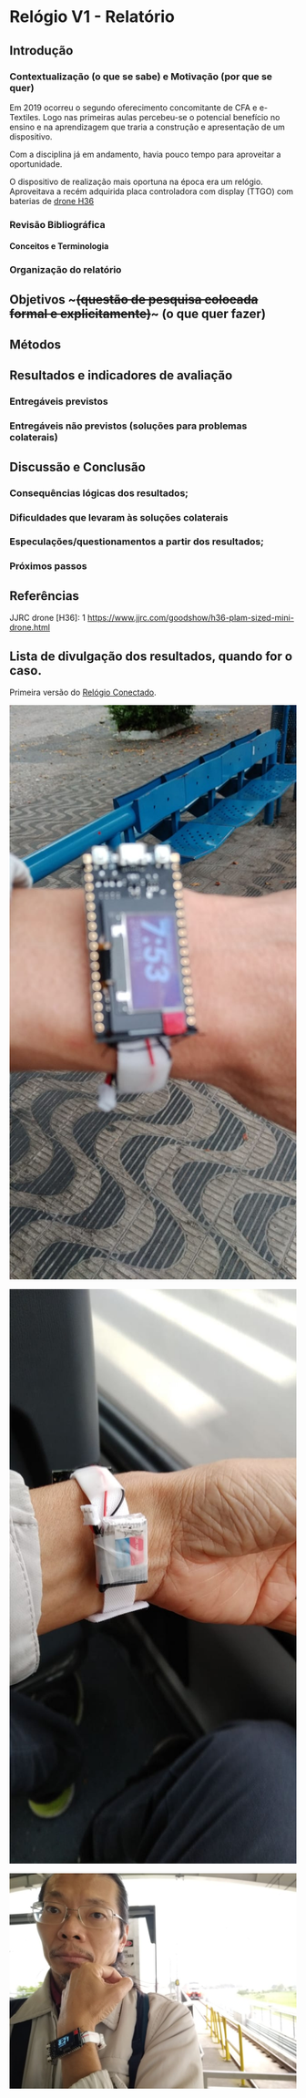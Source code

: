 # Relógio V1 - Relatório

## Introdução

### Contextualização (o que se sabe) e Motivação (por que se quer)

Em 2019 ocorreu o segundo oferecimento concomitante de CFA e e-Textiles. Logo nas primeiras aulas percebeu-se o potencial benefício no ensino e na aprendizagem que traria a construção e apresentação de um dispositivo.

Com a disciplina já em andamento, havia pouco tempo para aproveitar a oportunidade. 

O dispositivo de realização mais oportuna na época era um relógio. Aproveitava a recém adquirida placa controladora com display (TTGO) com baterias de [drone H36](#1)

### Revisão Bibliográfica
#### Conceitos e Terminologia
### Organização do relatório
## Objetivos ~~~(questão de pesquisa colocada formal e explicitamente)~~~ (o que quer fazer)
## Métodos
## Resultados e indicadores de avaliação
### Entregáveis previstos
### Entregáveis não previstos (soluções para problemas colaterais)
    
## Discussão e Conclusão
### Consequências lógicas dos resultados;
### Dificuldades que levaram às soluções colaterais
### Especulações/questionamentos a partir dos resultados;
### Próximos passos
    
## Referências

JJRC drone [H36]: 1 <https://www.jjrc.com/goodshow/h36-plam-sized-mini-drone.html>

## Lista de divulgação dos resultados, quando for o caso.


Primeira versão do [Relógio Conectado](../relogioConectado/README.md).

![](imagens/IMG-20190923-WA0005.jpg)

![](imagens/IMG-20190923-WA0007.jpg)

![](imagens/IMG-20190923-WA0008.jpg)


